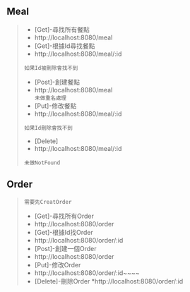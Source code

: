 ## Meal

>* [Get]-尋找所有餐點
>  * http://localhost:8080/meal
>* [Get]-根據Id尋找餐點
>  * http://localhost:8080/meal/:id
>  
>  `如果Id被刪除會找不到`
>* [Post]-創建餐點
>  * http://localhost:8080/meal  
> `未做重名處理`
>* [Put]-修改餐點
>  * http://localhost:8080/meal/:id
>
>   `如果Id刪除會找不到`
>* [Delete]
>  * http://localhost:8080/meal/:id
>  
>  `未做NotFound`
## Order
>`需要先CreatOrder`
>* [Get]-尋找所有Order
>  * http://localhost:8080/order 
>* [Get]-根據Id找Order
>  * http://localhost:8080/order/:id
>* [Post]-創建一個Order
>  * http://localhost:8080/order 
>* [Put]-修改Order
>  * http://localhost:8080/order/:id~~~~ 
>* [Delete]-刪除Order
>  *http://localhost:8080/order/:id 
>